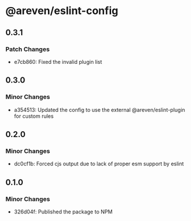 # @areven/eslint-config

## 0.3.1

### Patch Changes

- e7cb860: Fixed the invalid plugin list

## 0.3.0

### Minor Changes

- a354513: Updated the config to use the external @areven/eslint-plugin for custom rules

## 0.2.0

### Minor Changes

- dc0cf1b: Forced cjs output due to lack of proper esm support by eslint

## 0.1.0

### Minor Changes

- 326d04f: Published the package to NPM

